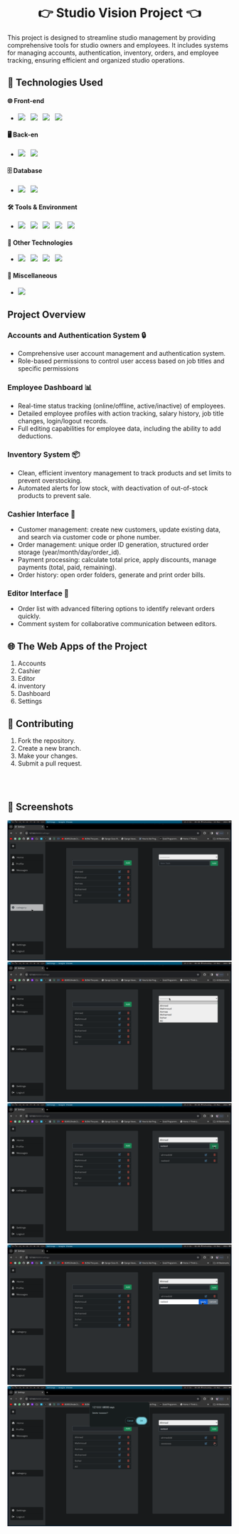 <h1 align="center">👉 Studio Vision Project 👈</h1>
This project is designed to streamline studio management by providing comprehensive tools for studio owners and employees. It includes systems for managing accounts, authentication, inventory, orders, and employee tracking, ensuring efficient and organized studio operations.


## 🚀 Technologies Used

#### 🌐 Front-end
- <img src="https://img.shields.io/badge/Language-HTML-%23e34f26"> &nbsp; <img src="https://img.shields.io/badge/Language-CSS-%23002561">  &nbsp; <img src="https://img.shields.io/badge/Language-JavaScript-yellow">  &nbsp; <img src="https://img.shields.io/badge/Framework-Bootstrap-%23563d7c">

#### 🖥️ Back-en
- <img src="https://img.shields.io/badge/Language-Python-%234584b6">  &nbsp; <img src="https://img.shields.io/badge/Framework-Django-%23092e20">

#### 🗄️ Database
- <img src="https://img.shields.io/badge/Database-MySQL-%2300758f">  &nbsp; <img src="https://img.shields.io/badge/Database-PostgreSQL-%23336791">

#### 🛠️ Tools & Environment
- <img src="https://img.shields.io/badge/Tools-Git-%23c9510c">  &nbsp; <img src="https://img.shields.io/badge/Tools-VS%20Code-%2314acf2">  &nbsp; <img src="https://img.shields.io/badge/OS-Arch%20Linux-blue">  &nbsp; <img src="https://img.shields.io/badge/OS-Windows-blueviolet">  &nbsp; <img src="https://img.shields.io/badge/Containerization-Docker-blue">

#### 🔧 Other Technologies
- <img src="https://img.shields.io/badge/Tailwind%20CSS-blue">  &nbsp; <img src="https://img.shields.io/badge/HTMX-%23e34f26">  &nbsp; <img src="https://img.shields.io/badge/Hyperscript-orange">  &nbsp; <img src="https://img.shields.io/badge/Alpine.js-green">

#### 🤖 Miscellaneous
- <img src="https://img.shields.io/badge/ChatGPT-blue">

## Project Overview

### Accounts and Authentication System 🔒
- Comprehensive user account management and authentication system.
- Role-based permissions to control user access based on job titles and specific permissions

### Employee Dashboard 📊
- Real-time status tracking (online/offline, active/inactive) of employees.
- Detailed employee profiles with action tracking, salary history, job title changes, login/logout records.
- Full editing capabilities for employee data, including the ability to add deductions.

### Inventory System 📦
- Clean, efficient inventory management to track products and set limits to prevent overstocking.
- Automated alerts for low stock, with deactivation of out-of-stock products to prevent sale.
  
### Cashier Interface 🛒
- Customer management: create new customers, update existing data, and search via customer code or phone number.
- Order management: unique order ID generation, structured order storage (year/month/day/order_id).
- Payment processing: calculate total price, apply discounts, manage payments (total, paid, remaining).
- Order history: open order folders, generate and print order bills.

### Editor Interface 📝
- Order list with advanced filtering options to identify relevant orders quickly.
- Comment system for collaborative communication between editors.

## 🌐 The Web Apps of the Project
1. Accounts
2. Cashier
3. Editor
4. inventory
5. Dashboard
6. Settings

## 🤝 Contributing 
1. Fork the repository.
2. Create a new branch.
3. Make your changes.
4. Submit a pull request.

<br><br>

## 📸 Screenshots
![ScreenShot](./images/23-Mar/screen_01.png)
![ScreenShot](./images/23-Mar/screen_02.png)
![ScreenShot](./images/23-Mar/screen_03.png)
![ScreenShot](./images/23-Mar/screen_04.png)
![ScreenShot](./images/23-Mar/screen_05.png)
